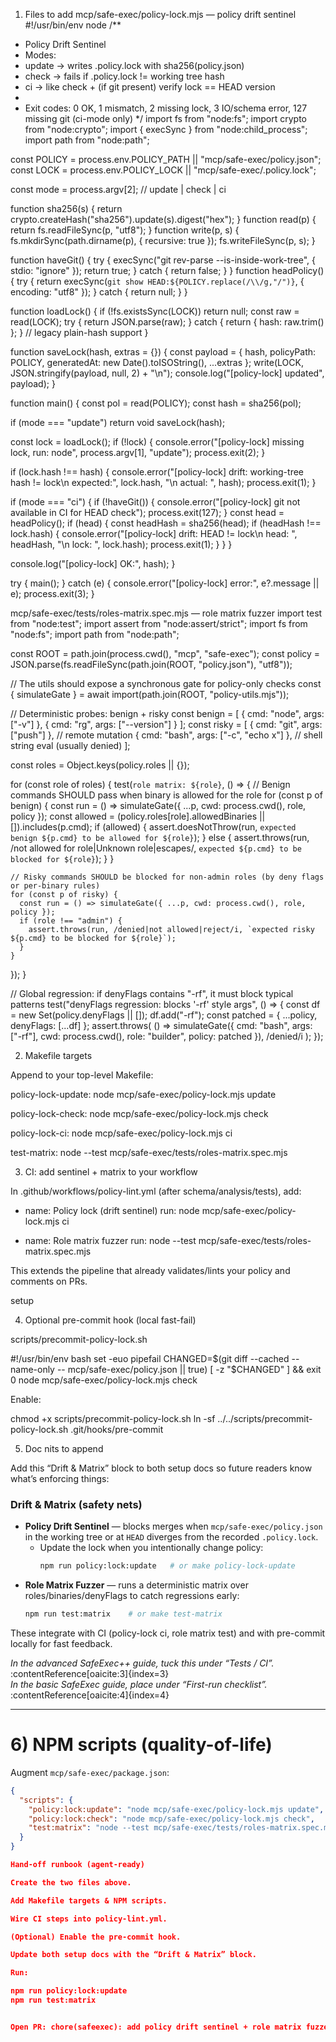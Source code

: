 1) Files to add
mcp/safe-exec/policy-lock.mjs — policy drift sentinel
#!/usr/bin/env node
/**
 * Policy Drift Sentinel
 * Modes:
 *   update  -> writes .policy.lock with sha256(policy.json)
 *   check   -> fails if .policy.lock != working tree hash
 *   ci      -> like check + (if git present) verify lock == HEAD version
 *
 * Exit codes: 0 OK, 1 mismatch, 2 missing lock, 3 IO/schema error, 127 missing git (ci-mode only)
 */
import fs from "node:fs";
import crypto from "node:crypto";
import { execSync } from "node:child_process";
import path from "node:path";

const POLICY = process.env.POLICY_PATH || "mcp/safe-exec/policy.json";
const LOCK   = process.env.POLICY_LOCK || "mcp/safe-exec/.policy.lock";

const mode = process.argv[2]; // update | check | ci

function sha256(s) { return crypto.createHash("sha256").update(s).digest("hex"); }
function read(p) { return fs.readFileSync(p, "utf8"); }
function write(p, s) { fs.mkdirSync(path.dirname(p), { recursive: true }); fs.writeFileSync(p, s); }

function haveGit() {
  try { execSync("git rev-parse --is-inside-work-tree", { stdio: "ignore" }); return true; } catch { return false; }
}
function headPolicy() {
  try { return execSync(`git show HEAD:${POLICY.replace(/\\/g,"/")}`, { encoding: "utf8" }); }
  catch { return null; }
}

function loadLock() {
  if (!fs.existsSync(LOCK)) return null;
  const raw = read(LOCK);
  try { return JSON.parse(raw); } catch { return { hash: raw.trim() }; } // legacy plain-hash support
}

function saveLock(hash, extras = {}) {
  const payload = { hash, policyPath: POLICY, generatedAt: new Date().toISOString(), ...extras };
  write(LOCK, JSON.stringify(payload, null, 2) + "\n");
  console.log("[policy-lock] updated", payload);
}

function main() {
  const pol = read(POLICY);
  const hash = sha256(pol);

  if (mode === "update") return void saveLock(hash);

  const lock = loadLock();
  if (!lock) { console.error("[policy-lock] missing lock, run: node", process.argv[1], "update"); process.exit(2); }

  if (lock.hash !== hash) {
    console.error("[policy-lock] drift: working-tree hash != lock\n expected:", lock.hash, "\n actual:  ", hash);
    process.exit(1);
  }

  if (mode === "ci") {
    if (!haveGit()) { console.error("[policy-lock] git not available in CI for HEAD check"); process.exit(127); }
    const head = headPolicy();
    if (head) {
      const headHash = sha256(head);
      if (headHash !== lock.hash) {
        console.error("[policy-lock] drift: HEAD != lock\n head:   ", headHash, "\n lock:   ", lock.hash);
        process.exit(1);
      }
    }
  }

  console.log("[policy-lock] OK:", hash);
}

try { main(); } catch (e) { console.error("[policy-lock] error:", e?.message || e); process.exit(3); }

mcp/safe-exec/tests/roles-matrix.spec.mjs — role matrix fuzzer
import test from "node:test";
import assert from "node:assert/strict";
import fs from "node:fs";
import path from "node:path";

const ROOT = path.join(process.cwd(), "mcp", "safe-exec");
const policy = JSON.parse(fs.readFileSync(path.join(ROOT, "policy.json"), "utf8"));

// The utils should expose a synchronous gate for policy-only checks
const { simulateGate } = await import(path.join(ROOT, "policy-utils.mjs"));

// Deterministic probes: benign + risky
const benign = [
  { cmd: "node", args: ["-v"] },
  { cmd: "rg",   args: ["--version"] }
];
const risky  = [
  { cmd: "git",  args: ["push"] },           // remote mutation
  { cmd: "bash", args: ["-c", "echo x"] },   // shell string eval (usually denied)
];

const roles = Object.keys(policy.roles || {});

for (const role of roles) {
  test(`role matrix: ${role}`, () => {
    // Benign commands SHOULD pass when binary is allowed for the role
    for (const p of benign) {
      const run = () => simulateGate({ ...p, cwd: process.cwd(), role, policy });
      const allowed = (policy.roles[role].allowedBinaries || []).includes(p.cmd);
      if (allowed) {
        assert.doesNotThrow(run, `expected benign ${p.cmd} to be allowed for ${role}`);
      } else {
        assert.throws(run, /not allowed for role|Unknown role|escapes/, `expected ${p.cmd} to be blocked for ${role}`);
      }
    }

    // Risky commands SHOULD be blocked for non-admin roles (by deny flags or per-binary rules)
    for (const p of risky) {
      const run = () => simulateGate({ ...p, cwd: process.cwd(), role, policy });
      if (role !== "admin") {
        assert.throws(run, /denied|not allowed|reject/i, `expected risky ${p.cmd} to be blocked for ${role}`);
      }
    }
  });
}

// Global regression: if denyFlags contains "-rf", it must block typical patterns
test("denyFlags regression: blocks '-rf' style args", () => {
  const df = new Set(policy.denyFlags || []);
  df.add("-rf");
  const patched = { ...policy, denyFlags: [...df] };
  assert.throws(
    () => simulateGate({ cmd: "bash", args: ["-rf"], cwd: process.cwd(), role: "builder", policy: patched }),
    /denied/i
  );
});

2) Makefile targets

Append to your top-level Makefile:

policy-lock-update:
	node mcp/safe-exec/policy-lock.mjs update

policy-lock-check:
	node mcp/safe-exec/policy-lock.mjs check

policy-lock-ci:
	node mcp/safe-exec/policy-lock.mjs ci

test-matrix:
	node --test mcp/safe-exec/tests/roles-matrix.spec.mjs

3) CI: add sentinel + matrix to your workflow

In .github/workflows/policy-lint.yml (after schema/analysis/tests), add:

- name: Policy lock (drift sentinel)
  run: node mcp/safe-exec/policy-lock.mjs ci

- name: Role matrix fuzzer
  run: node --test mcp/safe-exec/tests/roles-matrix.spec.mjs


This extends the pipeline that already validates/lints your policy and comments on PRs. 

setup

4) Optional pre-commit hook (local fast-fail)

scripts/precommit-policy-lock.sh

#!/usr/bin/env bash
set -euo pipefail
CHANGED=$(git diff --cached --name-only -- mcp/safe-exec/policy.json || true)
[ -z "$CHANGED" ] && exit 0
node mcp/safe-exec/policy-lock.mjs check


Enable:

chmod +x scripts/precommit-policy-lock.sh
ln -sf ../../scripts/precommit-policy-lock.sh .git/hooks/pre-commit

5) Doc nits to append

Add this “Drift & Matrix” block to both setup docs so future readers know what’s enforcing things:

### Drift & Matrix (safety nets)

- **Policy Drift Sentinel** — blocks merges when `mcp/safe-exec/policy.json` in the working tree or at `HEAD` diverges from the recorded `.policy.lock`.
  - Update the lock when you intentionally change policy:
    ```bash
    npm run policy:lock:update   # or make policy-lock-update
    ```
- **Role Matrix Fuzzer** — runs a deterministic matrix over roles/binaries/denyFlags to catch regressions early:
  ```bash
  npm run test:matrix    # or make test-matrix


These integrate with CI (policy-lock ci, role matrix test) and with pre-commit locally for fast feedback.


*In the advanced SafeExec++ guide, tuck this under “Tests / CI”.* :contentReference[oaicite:3]{index=3}  
*In the basic SafeExec guide, place under “First-run checklist”.* :contentReference[oaicite:4]{index=4}

---

# 6) NPM scripts (quality-of-life)

Augment `mcp/safe-exec/package.json`:

```json
{
  "scripts": {
    "policy:lock:update": "node mcp/safe-exec/policy-lock.mjs update",
    "policy:lock:check": "node mcp/safe-exec/policy-lock.mjs check",
    "test:matrix": "node --test mcp/safe-exec/tests/roles-matrix.spec.mjs"
  }
}

Hand-off runbook (agent-ready)

Create the two files above.

Add Makefile targets & NPM scripts.

Wire CI steps into policy-lint.yml.

(Optional) Enable the pre-commit hook.

Update both setup docs with the “Drift & Matrix” block.

Run:

npm run policy:lock:update
npm run test:matrix


Open PR: chore(safeexec): add policy drift sentinel + role matrix fuzzer.